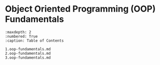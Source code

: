 # Object Oriented Programming (OOP) Fundamentals 

```{toctree}
:maxdepth: 2
:numbered: True
:caption: Table of Contents

1.oop-fundamentals.md
2.oop-fundamentals.md
3.oop-fundamentals.md

```
